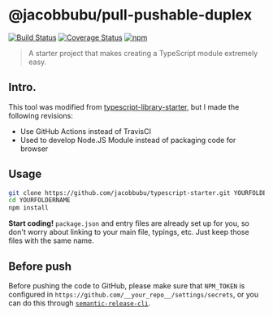 # @jacobbubu/pull-pushable-duplex

[![Build Status](https://github.com/jacobbubu/pull-pushable-duplex/workflows/Build%20and%20Release/badge.svg)](https://github.com/jacobbubu/pull-pushable-duplex/actions?query=workflow%3A%22Build+and+Release%22)
[![Coverage Status](https://coveralls.io/repos/github/jacobbubu/pull-pushable-duplex/badge.svg)](https://coveralls.io/github/jacobbubu/pull-pushable-duplex)
[![npm](https://img.shields.io/npm/v/@jacobbubu/pull-pushable-duplex.svg)](https://www.npmjs.com/package/@jacobbubu/pull-pushable-duplex/)

> A starter project that makes creating a TypeScript module extremely easy.

## Intro.

This tool was modified from [typescript-library-starter](https://github.com/alexjoverm/typescript-library-starter), but I made the following revisions:

  - Use GitHub Actions instead of TravisCI
  - Used to develop Node.JS Module instead of packaging code for browser

## Usage

```bash
git clone https://github.com/jacobbubu/typescript-starter.git YOURFOLDERNAME
cd YOURFOLDERNAME
npm install
```

**Start coding!** `package.json` and entry files are already set up for you, so don't worry about linking to your main file, typings, etc. Just keep those files with the same name.

## Before push

Before pushing the code to GitHub, please make sure that `NPM_TOKEN` is configured in `https://github.com/__your_repo__/settings/secrets`, or you can do this through [`semantic-release-cli`](https://github.com/semantic-release/cli).
